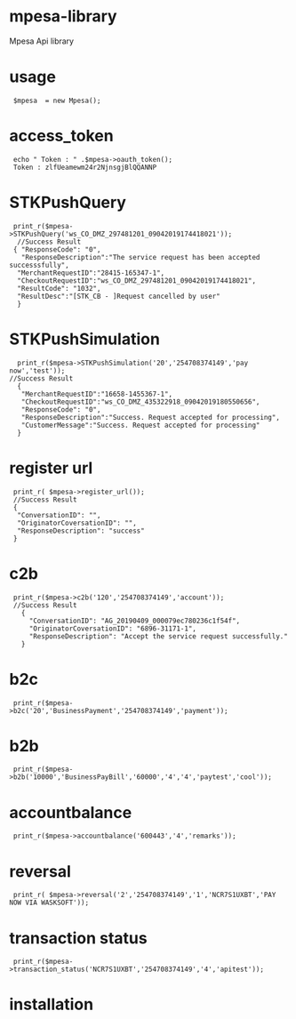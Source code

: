 # mpesa-library
Mpesa Api library 

# usage
     $mpesa  = new Mpesa();
     
 # access_token
 
     echo " Token : " .$mpesa->oauth_token();  
     Token : zlfUeamewm24r2NjnsgjBlQQANNP
    
 # STKPushQuery
     
     print_r($mpesa->STKPushQuery('ws_CO_DMZ_297481201_09042019174418021'));        
      //Success Result 
     { "ResponseCode": "0", 
       "ResponseDescription":"The service request has been accepted successsfully", 
      "MerchantRequestID":"28415-165347-1",
      "CheckoutRequestID":"ws_CO_DMZ_297481201_09042019174418021",
      "ResultCode": "1032", 
      "ResultDesc":"[STK_CB - ]Request cancelled by user" 
      }
      
  # STKPushSimulation
      print_r($mpesa->STKPushSimulation('20','254708374149','pay now','test'));
    //Success Result 
      { 
       "MerchantRequestID":"16658-1455367-1", 
       "CheckoutRequestID":"ws_CO_DMZ_435322918_09042019180550656", 
       "ResponseCode": "0",        
       "ResponseDescription":"Success. Request accepted for processing", 
       "CustomerMessage":"Success. Request accepted for processing"
      }
     
  # register url
     print_r( $mpesa->register_url());   
     //Success Result 
     {
      "ConversationID": "", 
      "OriginatorCoversationID": "", 
      "ResponseDescription": "success"
     }
     
  # c2b
     print_r($mpesa->c2b('120','254708374149','account'));
     //Success Result 
       { 
         "ConversationID": "AG_20190409_000079ec780236c1f54f", 
         "OriginatorCoversationID": "6896-31171-1",
         "ResponseDescription": "Accept the service request successfully."
       }
     
  # b2c
     print_r($mpesa->b2c('20','BusinessPayment','254708374149','payment'));
     
  #  b2b
     print_r($mpesa->b2b('10000','BusinessPayBill','60000','4','4','paytest','cool'));
     
  # accountbalance
     print_r($mpesa->accountbalance('600443','4','remarks'));
     
  # reversal
     print_r( $mpesa->reversal('2','254708374149','1','NCR7S1UXBT','PAY NOW VIA WASKSOFT'));
     
  # transaction status
     print_r($mpesa->transaction_status('NCR7S1UXBT','254708374149','4','apitest'));
  
# installation  


